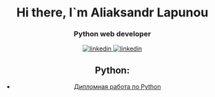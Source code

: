<div id="header" align="center">
<h1> Hi there, I`m Aliaksandr Lapunou </h1>
<h3> Python web developer</h3>

<div id = "socials" align="center">
<a href="https://www.linkedin.com/in/al-lap/">
<img src="https://img.shields.io/badge/Linkedin-blue?style=for-the-badge&logo=linkedin&logoColor=white" alt="linkedin"/>
</a>
<a href="https://t.me/macherevilyne">
<img src="https://img.shields.io/badge/telegram-blue?style=for-the-badge&logo=telegram&logoColor=white" alt="linkedin"/>
</a>

## Python:

- [Дипломная работа по Python](https://github.com/macherevilyne/kurovaya_new_11.12.22/tree/master)

